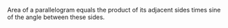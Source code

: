Area of a parallelogram equals the product of its adjacent sides times sine of the angle between these sides.
